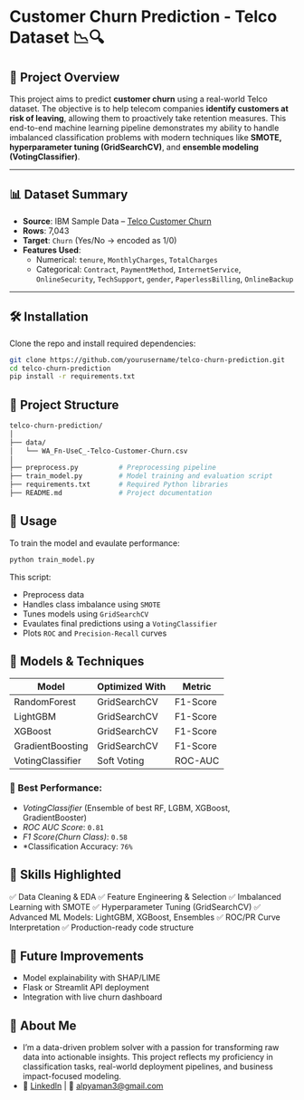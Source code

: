 # Customer Churn Prediction - Telco Dataset 📉🔍

## 📌 Project Overview

This project aims to predict **customer churn** using a real-world Telco dataset. The objective is to help telecom companies **identify customers at risk of leaving**, allowing them to proactively take retention measures. This end-to-end machine learning pipeline demonstrates my ability to handle imbalanced classification problems with modern techniques like **SMOTE, hyperparameter tuning (GridSearchCV)**, and **ensemble modeling (VotingClassifier)**.

---

## 📊 Dataset Summary

- **Source**: IBM Sample Data – [Telco Customer Churn](https://www.kaggle.com/datasets/blastchar/telco-customer-churn)
- **Rows**: 7,043
- **Target**: `Churn` (Yes/No → encoded as 1/0)
- **Features Used**:
  - Numerical: `tenure`, `MonthlyCharges`, `TotalCharges`
  - Categorical: `Contract`, `PaymentMethod`, `InternetService`, `OnlineSecurity`, `TechSupport`, `gender`, `PaperlessBilling`, `OnlineBackup`

---

## 🛠️ Installation

Clone the repo and install required dependencies:

```bash
git clone https://github.com/yourusername/telco-churn-prediction.git
cd telco-churn-prediction
pip install -r requirements.txt
```
## 📁 Project Structure
```bash
telco-churn-prediction/
│
├── data/
│   └── WA_Fn-UseC_-Telco-Customer-Churn.csv
│
├── preprocess.py          # Preprocessing pipeline
├── train_model.py         # Model training and evaluation script
├── requirements.txt       # Required Python libraries
├── README.md              # Project documentation
```
## 🚀 Usage
To train the model and evaulate performance:
```bash
python train_model.py
```
This script:
- Preprocess data
- Handles class imbalance using `SMOTE`
- Tunes models using `GridSearchCV`
- Evaulates final predictions using a `VotingClassifier`
- Plots `ROC` and `Precision-Recall` curves

## 🧠 Models & Techniques
| Model            | Optimized With | Metric   |
| ---------------- | -------------- | -------- |
| RandomForest     | GridSearchCV   | F1-Score |
| LightGBM         | GridSearchCV   | F1-Score |
| XGBoost          | GridSearchCV   | F1-Score |
| GradientBoosting | GridSearchCV   | F1-Score |
| VotingClassifier | Soft Voting    | ROC-AUC  |

### 📌 Best Performance:
- *VotingClassifier* (Ensemble of best RF, LGBM, XGBoost, GradientBooster)
- *ROC AUC Score*: `0.81`
- *F1 Score(Churn Class)*: `0.58`
- *Classification Accuracy: `76%`

## 🎯 Skills Highlighted
✅ Data Cleaning & EDA
✅ Feature Engineering & Selection
✅ Imbalanced Learning with SMOTE
✅ Hyperparameter Tuning (GridSearchCV)
✅ Advanced ML Models: LightGBM, XGBoost, Ensembles
✅ ROC/PR Curve Interpretation
✅ Production-ready code structure

## 🔮 Future Improvements
- Model explainability with SHAP/LIME
- Flask or Streamlit API deployment
- Integration with live churn dashboard

## 👤 About Me
- I’m a data-driven problem solver with a passion for transforming raw data into actionable insights. This project reflects my proficiency in classification tasks, real-world deployment pipelines, and business impact-focused modeling.
- 🔗 [Linkedln](https://www.linkedin.com/in/alp-yaman-75a901174/) | 📧 alpyaman3@gmail.com




